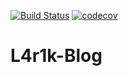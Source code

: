 [![Build Status](https://travis-ci.com/L4r1k/L4r1k-Blog.svg?branch=master)](https://travis-ci.com/L4r1k/L4r1k-Blog) [![codecov](https://codecov.io/gh/L4r1k/L4r1k-Blog/branch/master/graph/badge.svg)](https://codecov.io/gh/L4r1k/L4r1k-Blog)  
# L4r1k-Blog